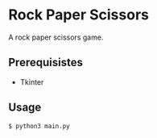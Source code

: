 # Rock Paper Scissors
A rock paper scissors game.

## Prerequisistes
- Tkinter
## Usage
`$ python3 main.py`
